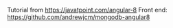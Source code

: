 Tutorial from <https://javatpoint.com/angular-8>
Front end: <https://github.com/andrewjcm/mongodb-angular8>
